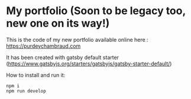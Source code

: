 # My portfolio (Soon to be legacy too, new one on its way!)

This is the code of my new portfolio available online here : https://purdeychambraud.com

It has been created with gatsby default starter (https://www.gatsbyjs.org/starters/gatsbyjs/gatsby-starter-default/)


How to install and run it:

```
npm i
npm run develop
```
